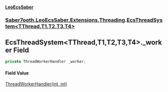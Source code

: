 #### [LeoEcsSaber](index.md 'index')
### [Saber7ooth.LeoEcsSaber.Extensions.Threading](Saber7ooth.LeoEcsSaber.Extensions.Threading.md 'Saber7ooth.LeoEcsSaber.Extensions.Threading').[EcsThreadSystem&lt;TThread,T1,T2,T3,T4&gt;](EcsThreadSystem_TThread,T1,T2,T3,T4_.md 'Saber7ooth.LeoEcsSaber.Extensions.Threading.EcsThreadSystem<TThread,T1,T2,T3,T4>')

## EcsThreadSystem<TThread,T1,T2,T3,T4>._worker Field

```csharp
private ThreadWorkerHandler _worker;
```

#### Field Value
[ThreadWorkerHandler(int, int)](ThreadWorkerHandler(int,int).md 'Saber7ooth.LeoEcsSaber.Extensions.Threading.ThreadWorkerHandler(int, int)')